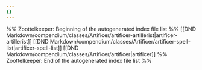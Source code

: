 ```yaml
---
{}
---
```

%% Zoottelkeeper: Beginning of the autogenerated index file list  %%
 [[DND Markdown/compendium/classes/Artificer/artificer-artillerist|artificer-artillerist]]
 [[DND Markdown/compendium/classes/Artificer/artificer-spell-list|artificer-spell-list]]
 [[DND Markdown/compendium/classes/Artificer/artificer|artificer]]
%% Zoottelkeeper: End of the autogenerated index file list  %%

